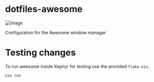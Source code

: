 # dotfiles-awesome

![image](https://user-images.githubusercontent.com/1719781/135058892-5b339356-6254-4d0b-b27e-2de60a0ce49b.png)

Configuration for the Awesome window manager

# Testing changes

To run awesome inside Xephyr for testing use the provided `flake.nix`. 

```
nix run
```
